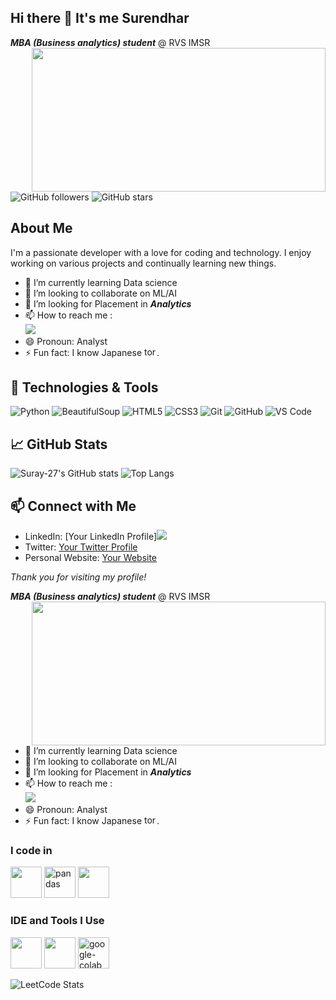 ## Hi there 👋 It's me Surendhar

***MBA (Business analytics) student*** @ RVS IMSR
<img align="right" width="470" height="230" src="https://miro.medium.com/v2/resize:fit:1400/format:webp/1*mY7-_HseAw99fBS9Cb3tSw.gif">  

![GitHub followers](https://img.shields.io/github/followers/Suray-27?style=social)
![GitHub stars](https://img.shields.io/github/stars/Suray-27?style=social)

## About Me

I'm a passionate developer with a love for coding and technology. I enjoy working on various projects and continually learning new things.

- 🌱 I’m currently learning Data science
- 👯 I’m looking to collaborate on ML/AI
- 🤔 I’m looking for Placement in ***Analytics***
- 📫 How to reach me :
<br /> [<img src="https://img.shields.io/badge/LinkedIn-0077B5?style=for-the-badge&logo=linkedin&logoColor=white" />](https://www.linkedin.com/in/surendhar-b-838922244/)
- 😄 Pronoun: Analyst
- ⚡ Fun fact: I know Japanese <img width="20" height="15" src="https://img.icons8.com/color/48/torii.png" alt="torii"/>.

## 🔧 Technologies & Tools

![Python](https://img.shields.io/badge/-Python-333333?style=flat&logo=python)
![BeautifulSoup](https://img.shields.io/badge/-JavaScript-333333?style=flat&logo=javascript)
![HTML5](https://img.shields.io/badge/-HTML5-333333?style=flat&logo=html5)
![CSS3](https://img.shields.io/badge/-CSS3-333333?style=flat&logo=css3)
![Git](https://img.shields.io/badge/-Git-333333?style=flat&logo=git)
![GitHub](https://img.shields.io/badge/-GitHub-333333?style=flat&logo=github)
![VS Code](https://img.shields.io/badge/-VS%20Code-333333?style=flat&logo=visual-studio-code)

## 📈 GitHub Stats

![Suray-27's GitHub stats](https://github-readme-stats.vercel.app/api?username=Suray-27&show_icons=true&theme=radical)
![Top Langs](https://github-readme-stats.vercel.app/api/top-langs/?username=Suray-27&hide=TeX&layout=compact)

## 📫 Connect with Me

- LinkedIn: [Your LinkedIn Profile][<img src="https://img.shields.io/badge/LinkedIn-0077B5?style=for-the-badge&logo=linkedin&logoColor=white" />](https://www.linkedin.com/in/surendhar-b-838922244/)
- Twitter: [Your Twitter Profile](https://twitter.com/your-profile)
- Personal Website: [Your Website](https://yourwebsite.com)

*Thank you for visiting my profile!*

***MBA (Business analytics) student*** @ RVS IMSR
<img align="right" width="470" height="230" src="https://miro.medium.com/v2/resize:fit:1400/format:webp/1*mY7-_HseAw99fBS9Cb3tSw.gif">                                                 
- 🌱 I’m currently learning Data science
- 👯 I’m looking to collaborate on ML/AI
- 🤔 I’m looking for Placement in ***Analytics***
- 📫 How to reach me :
<br /> [<img src="https://img.shields.io/badge/LinkedIn-0077B5?style=for-the-badge&logo=linkedin&logoColor=white" />](https://www.linkedin.com/in/surendhar-b-838922244/)
- 😄 Pronoun: Analyst
- ⚡ Fun fact: I know Japanese <img width="20" height="15" src="https://img.icons8.com/color/48/torii.png" alt="torii"/>.

### I code in
<img height="50" width="50" src="https://img.icons8.com/color/48/000000/python.png" /> <img height="50" width="50" src="https://img.icons8.com/color/48/pandas.png" alt="pandas"/> <img height="50" width="50" src="https://img.icons8.com/color/48/000000/mysql-logo.png"/> 
### IDE and Tools I Use
<img height="50" width="50" src="https://img.icons8.com/color/48/000000/visual-studio-code-2019.png"/> <img height="50" width="50" src="https://img.icons8.com/dusk/64/000000/anaconda.png"/> <img height="50" src="https://img.icons8.com/color/48/google-colab.png" alt="google-colab"/>

![LeetCode Stats](https://leetcard.jacoblin.cool/Surendhar?theme=light&font=Trade%20Winds)

<!---
Suray-27/Suray-27 is a ✨ special ✨ repository because its `README.md` (this file) appears on your GitHub profile.
You can click the Preview link to take a look at your changes.
--->
